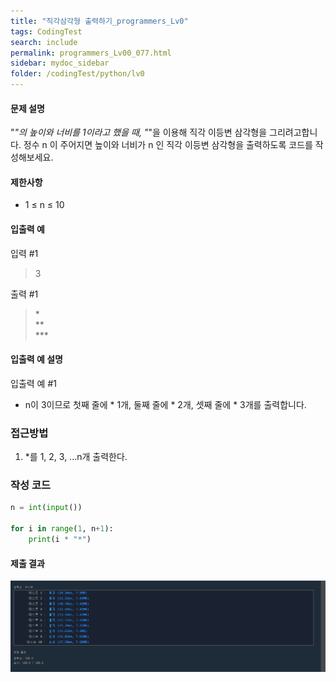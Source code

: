 ```yaml
---
title: "직각삼각형 출력하기_programmers_Lv0"
tags: CodingTest
search: include
permalink: programmers_Lv00_077.html
sidebar: mydoc_sidebar
folder: /codingTest/python/lv0
---
```



#### 문제 설명 <br>

"*"의 높이와 너비를 1이라고 했을 때, "*"을 이용해 직각 이등변 삼각형을 그리려고합니다. 정수 n 이 주어지면 높이와 너비가 n 인 직각 이등변 삼각형을 출력하도록 코드를 작성해보세요.

#### 제한사항 <br>

- 1 ≤ n ≤ 10

#### 입출력 예 <br>
  
입력 #1

> 3

출력 #1

> \* <br>
> ** <br>
> *** <br>

#### 입출력 예 설명 <br>

입출력 예 #1
- n이 3이므로 첫째 줄에 * 1개, 둘째 줄에 * 2개, 셋째 줄에 * 3개를 출력합니다.

### 접근방법 <br>

1. *를 1, 2, 3, ...n개 출력한다.

### 작성 코드 <br>

```python
n = int(input())

for i in range(1, n+1):
    print(i * "*")
```

#### 제출 결과

![제출 결과](\images\programmers_Lv00_077.png)





